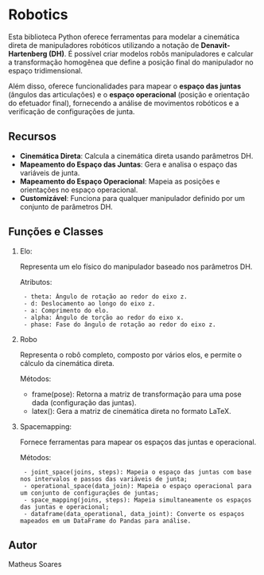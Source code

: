 # Robotics

Esta biblioteca Python oferece ferramentas para modelar a cinemática direta de manipuladores robóticos utilizando a notação de **Denavit-Hartenberg (DH)**. É possível criar modelos robôs manipuladores e calcular a transformação homogênea que define a posição final do manipulador no espaço tridimensional. 

Além disso, oferece funcionalidades para mapear o **espaço das juntas** (ângulos das articulações) e o **espaço operacional** (posição e orientação do efetuador final), fornecendo a análise de movimentos robóticos e a verificação de configurações de junta.

## Recursos

- **Cinemática Direta**: Calcula a cinemática direta usando parâmetros DH.
- **Mapeamento do Espaço das Juntas**: Gera e analisa o espaço das variáveis de junta.
- **Mapeamento do Espaço Operacional**: Mapeia as posições e orientações no espaço operacional.
- **Customizável**: Funciona para qualquer manipulador definido por um conjunto de parâmetros DH.

## Funções e Classes
1. Elo:

    Representa um elo físico do manipulador baseado nos parâmetros DH.

    Atributos:

        - theta: Ângulo de rotação ao redor do eixo z.
        - d: Deslocamento ao longo do eixo z.
        - a: Comprimento do elo.
        - alpha: Ângulo de torção ao redor do eixo x.
        - phase: Fase do ângulo de rotação ao redor do eixo z.
2. Robo

    Representa o robô completo, composto por vários elos, e permite o cálculo da cinemática direta.

    Métodos:
    - frame(pose): Retorna a matriz de transformação para uma pose dada (configuração das juntas).
    - latex(): Gera a matriz de cinemática direta no formato LaTeX.
3. Spacemapping:

    Fornece ferramentas para mapear os espaços das juntas e operacional.

    Métodos:
        
        - joint_space(joins, steps): Mapeia o espaço das juntas com base nos intervalos e passos das variáveis de junta;
        - operational_space(data_join): Mapeia o espaço operacional para um conjunto de configurações de juntas; 
        - space_mapping(joins, steps): Mapeia simultaneamente os espaços das juntas e operacional;
        - dataframe(data_operational, data_joint): Converte os espaços mapeados em um DataFrame do Pandas para análise.

## Autor 

Matheus Soares